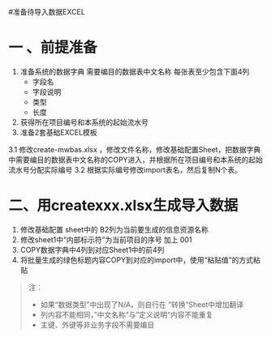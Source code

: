 #准备待导入数据EXCEL


# 一 、前提准备

1. 准备系统的数据字典
    需要编目的数据表中文名称
    每张表至少包含下面4列
    - 字段名
    - 字段说明
    - 类型
    - 长度
1. 获得所在项目编号和本系统的起始流水号
1. 准备2套基础EXCEL模板

3.1 修改create-mwbas.xlsx ，修改文件名称，修改基础配置Sheet，把数据字典中需要编目的数据表中文名称的COPY进入，并根据所在项目编号和本系统的起始流水号分配实际编号
3.2 根据实际编号修改import表名，然后复制N个表。

# 二、用createxxx.xlsx生成导入数据
1. 修改基础配置 sheet中的 B2列为当前要生成的信息资源名称
1. 修改sheet1中“内部标示符”为当前项目的序号 加上 001
1. COPY数据字典中4列到对应Sheet1中的前4列
1. 将批量生成的绿色标题内容COPY到对应的import中，使用“粘贴值”的方式粘贴

>注：
>- 如果“数据类型”中出现了N/A，则自行在 ”转换“Sheet中增加翻译
>- 列内容不能相同，”中文名称“与”定义说明“内容不能重复
>- 主键、外键等非业务字段不需要编目
